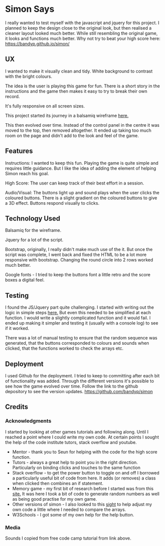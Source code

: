
# Simon Says
I really wanted to test myself with the javascript and jquery for this project. 
I planned to keep the design close to the original look, but then realised a 
cleaner layout looked much better. 
While still resembling the original game, it looks and functions much better. 
Why not try to beat your high score here: https://bandyp.github.io/simon/

## UX
I wanted to make it visually clean and tidy. White background to contrast with 
the bright colours.

The idea is the user is playing this game for fun. There is a short story in 
the instructions and the game then makes it easy to try to break their own record.

It's fully responsive on all screen sizes.

This project started its journey in a balsamiq wireframe 
[here.](https://github.com/bandyp/simon/blob/master/assets/images/SimonMockUp.pdf)

This then evolved over time. Instead of the control panel in the centre it 
was moved to the top, then removed altogether. It ended up taking too much room 
on the page and didn't add to the look and feel of the game. 

## Features
Instructions: I wanted to keep this fun. Playing the game is quite simple and 
requires little guidance. But I like the idea of adding the element of helping 
Simon reach his goal.

High Score: The user can keep track of their best effort in a session.

Audio/Visual: The buttons light up and sound plays when the user clicks the 
coloured buttons. There is a slight gradient on the coloured buttons to give a 3D effect.
Buttons respond visually to clicks. 


## Technology Used
Balsamiq for the wireframe.

Jquery for a lot of the script.

Bootstrap, originally, I really didn't make much use of the it. But once the script 
was complete, I went back and fixed the HTML to be a lot more
responsive with bootstrap. Changing the round circle into 2 rows worked much better.

Google fonts - I tried to keep the buttons font a little retro and the score boxes
a digital feel. 


## Testing
I found the JS/Jquery part quite challenging. I started with writing out the 
logic in simple steps [here.](https://github.com/bandyp/simon/blob/master/logic.md)
But even this needed to be simplified at each function. I would write a slightly 
complicated function and it would fail. 
I ended up making it simpler and testing it (usually with a console log) to see 
if it worked. 

There was a lot of manual testing to ensure that the random sequence was 
generated, that the buttons corresponded to colours and sounds when clicked, 
that the functions worked to check the arrays etc.


## Deployment
I used Github for the deployment. I tried to keep to committing after each bit 
of functionality was added. Through the different versions it's possible to see 
how the game evolved over time. Follow the link to the github depository to see 
the version updates. https://github.com/bandyp/simon

## Credits

### Acknowledgments
I started by looking at other games tutorials and following along. Until I 
reached a point where I could write my own code. At certain points I sought the 
help of the code institute tutors, stack overflow and youtube.
* Mentor - thank you to Seun for helping with the code for the high score function.
* Tutors - always a great help to point you in the right direction. Particularly on binding clicks and touches to the same function
* Stack overflow - to get the power button to toggle on and off I borrowed a particularly useful bit of code from here. It adds (or removes) a class when clicked then combines an if statement.
* Memory game - my first bit of research before I started was from this [site.](https://marina-ferreira.github.io/memory-game/) It was here I took a bit of code to generate random numbers as well as being good practise for my own game.
* Other versions of simon - I also looked to this [sight](https://github.com/beaucarnes/simon-game) to help adjust my own code a little where I needed to compare the arrays.
* W3Schools - I got some of my own help for the help button.


### Media
Sounds I copied from free code camp tutorial from link above.
